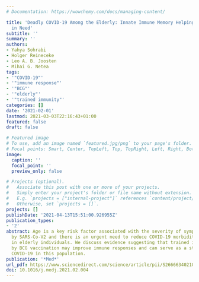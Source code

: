 ```yaml
---
# Documentation: https://wowchemy.com/docs/managing-content/

title: 'Deadly COVID-19 Among the Elderly: Innate Immune Memory Helping those Most
  in Need'
subtitle: ''
summary: ''
authors:
- Yahya Sohrabi
- Holger Reineceke
- Leo A. B. Joosten
- Mihai G. Netea
tags:
- '"COVID-19"'
- '"immune response"'
- '"BCG"'
- '"elderly"'
- '"trained immunity"'
categories: []
date: '2021-02-01'
lastmod: 2021-03-03T22:16:43+01:00
featured: false
draft: false

# Featured image
# To use, add an image named `featured.jpg/png` to your page's folder.
# Focal points: Smart, Center, TopLeft, Top, TopRight, Left, Right, BottomLeft, Bottom, BottomRight.
image:
  caption: ''
  focal_point: ''
  preview_only: false

# Projects (optional).
#   Associate this post with one or more of your projects.
#   Simply enter your project's folder or file name without extension.
#   E.g. `projects = ["internal-project"]` references `content/project/deep-learning/index.md`.
#   Otherwise, set `projects = []`.
projects: []
publishDate: '2021-04-13T15:51:00.926955Z'
publication_types:
- '2'
abstract: Age is a key risk factor associated with the severity of symptoms caused
  by SARS-Co-V2 and there is an urgent need to reduce COVID-19 morbidity and mortality
  in elderly individuals. We discuss evidence suggesting that trained immunity elicited
  by BCG vaccination may improve immune responses and can serve as a strategy to combat
  COVID-19 in this population.
publication: '*Med*'
url_pdf: https://www.sciencedirect.com/science/article/pii/S2666634021000659
doi: 10.1016/j.medj.2021.02.004
---
```

